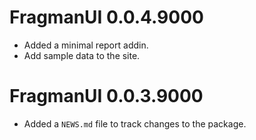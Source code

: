 # FragmanUI 0.0.4.9000

* Added a minimal report addin.
* Add sample data to the site.


# FragmanUI 0.0.3.9000

* Added a `NEWS.md` file to track changes to the package.



